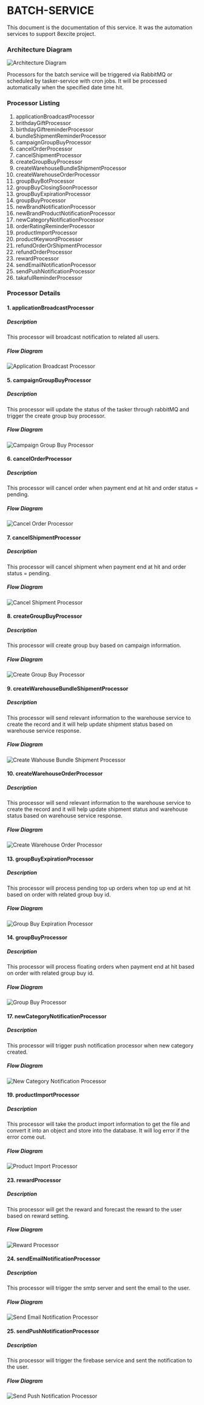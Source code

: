 # BATCH-SERVICE
This document is the documentation of this service. It was the automation services to support 8excite project. 

### Architecture Diagram
![Architecture Diagram](./images/batch-service-architecture.PNG)

Processors for the batch service will be triggered via RabbitMQ or scheduled by tasker-service with cron jobs. It will be processed automatically when the specified date time hit.

### Processor Listing

1. applicationBroadcastProcessor
2. brithdayGiftProcessor
3. birthdayGiftreminderProcessor
4. bundleShipmentReminderProcessor
5. campaignGroupBuyProcessor
6. cancelOrderProcessor
7. cancelShipmentProcessor
8. createGroupBuyProcessor
9. createWarehouseBundleShipmentProcessor
10. createWarehouseOrderProcessor
11. groupBuyBotProcessor
12. groupBuyClosingSoonProcessor
13. groupBuyExpirationProcessor
14. groupBuyProcessor
15. newBrandNotificationProcessor
16. newBrandProductNotificationProcessor
17. newCategoryNotificationProcessor
18. orderRatingReminderProcessor
19. productImportProcessor
20. productKeywordProcessor
21. refundOrderOrShipmentProcessor
22. refundOrderProcessor
23. rewardProcessor
24. sendEmailNotificationProcessor
25. sendPushNotificationProcessor
26. takafulReminderProcessor

### Processor Details
#### 1. applicationBroadcastProcessor
##### Description
This processor will broadcast notification to related all users.

##### Flow Diagram
![Application Broadcast Processor](./images/8excite-batch-service%20-%20applicationBroadcaseProcessor.drawio.png)

#### 5. campaignGroupBuyProcessor
##### Description
This processor will update the status of the tasker through rabbitMQ and trigger the create group buy processor.

##### Flow Diagram
![Campaign Group Buy Processor](./images/8excite-batch-service%20-%20campaignGroupBuyProcessor.drawio.png)

#### 6. cancelOrderProcessor
##### Description
This processor will cancel order when payment end at hit and order status = pending.

##### Flow Diagram
![Cancel Order Processor](./images/8excite-batch-service%20-%20cancelOrderProcessor.drawio.png)

#### 7. cancelShipmentProcessor
##### Description
This processor will cancel shipment when payment end at hit and order status = pending.

##### Flow Diagram
![Cancel Shipment Processor](./images/8excite-batch-service%20-%20cancelShipmentProcessor.drawio.png)

#### 8. createGroupBuyProcessor
##### Description
This processor will create group buy based on campaign information.

##### Flow Diagram
![Create Group Buy Processor](./images/8excite-batch-service%20-%20createGroupBuyProcessor.drawio.png)

#### 9. createWarehouseBundleShipmentProcessor
##### Description
This processor will send relevant information to the warehouse service to create the record and it will help update shipment status based on warehouse service response.

##### Flow Diagram
![Create Wahouse Bundle Shipment Processor](./images/8excite-batch-service%20-%20createWarehouseBundleShipmentProcessor.drawio.png)

#### 10. createWarehouseOrderProcessor
##### Description
This processor will send relevant information to the warehouse service to create the record and it will help update shipment status and warehouse status based on warehouse service response.

##### Flow Diagram
![Create Warehouse Order Processor](./images/8excite-batch-service%20-%20createWasehouseOrderProcessor.drawio.png)

#### 13. groupBuyExpirationProcessor
##### Description
This processor will process pending top up orders when top up end at hit based on order with related group buy id.

##### Flow Diagram
![Group Buy Expiration Processor](./images/8excite-%E2%9C%94%EF%B8%8F%2020221025%20-%20End%20group%20buy%20(topup)%20expiration%20processor.drawio.png)

#### 14. groupBuyProcessor
##### Description
This processor will process floating orders when payment end at hit based on order with related group buy id.

##### Flow Diagram
![Group Buy Processor](./images/8excite-batch-service%20-%20groupBuyProcessor.drawio.png)

#### 17. newCategoryNotificationProcessor
##### Description
This processor will trigger push notification processor when new category created.

##### Flow Diagram
![New Category Notification Processor](./images/8excite-%E2%9C%94%EF%B8%8F%2020221028%20-%20New%20category%20notification%20processor.drawio.png)

#### 19. productImportProcessor
##### Description
This processor will take the product import information to get the file and convert it into an object and store into the database. It will log error if the error come out.

##### Flow Diagram
![Product Import Processor](./images/8excite-batch-service%20-%20productImportProcessor.drawio.png)

#### 23. rewardProcessor
##### Description
This processor will get the reward and forecast the reward to the user based on reward setting.

##### Flow Diagram
![Reward Processor](./images/8excite-batch-service%20-%20rewardProcessor.drawio.png)

#### 24. sendEmailNotificationProcessor
##### Description
This processor will trigger the smtp server and sent the email to the user.

##### Flow Diagram
![Send Email Notification Processor](./images/8excite-batch-service%20-%20sendEmailNotificationProcessor.drawio.png)

#### 25. sendPushNotificationProcessor
##### Description
This processor will trigger the firebase service and sent the notification to the user.

##### Flow Diagram
![Send Push Notification Processor](./images/8excite-batch-service%20-%20sendPushNotificationProcessor.drawio.png)
